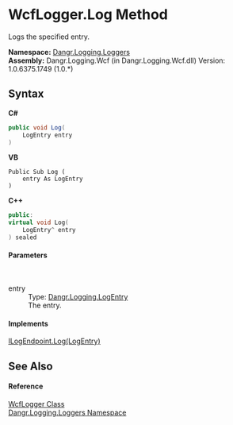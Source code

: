 # WcfLogger.Log Method 
 

Logs the specified entry.

**Namespace:**&nbsp;<a href="N_Dangr_Logging_Loggers">Dangr.Logging.Loggers</a><br />**Assembly:**&nbsp;Dangr.Logging.Wcf (in Dangr.Logging.Wcf.dll) Version: 1.0.6375.1749 (1.0.*)

## Syntax

**C#**<br />
``` C#
public void Log(
	LogEntry entry
)
```

**VB**<br />
``` VB
Public Sub Log ( 
	entry As LogEntry
)
```

**C++**<br />
``` C++
public:
virtual void Log(
	LogEntry^ entry
) sealed
```


#### Parameters
&nbsp;<dl><dt>entry</dt><dd>Type: <a href="T_Dangr_Logging_LogEntry">Dangr.Logging.LogEntry</a><br />The entry.</dd></dl>

#### Implements
<a href="M_Dangr_Logging_ILogEndpoint_Log">ILogEndpoint.Log(LogEntry)</a><br />

## See Also


#### Reference
<a href="T_Dangr_Logging_Loggers_WcfLogger">WcfLogger Class</a><br /><a href="N_Dangr_Logging_Loggers">Dangr.Logging.Loggers Namespace</a><br />